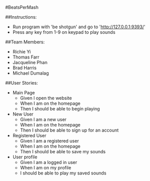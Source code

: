 #BeatsPerMash

##Instructions:
- Run program with 'be shotgun' and go to 'http://127.0.0.1:9393/'
- Press any key from 1-9 on keypad to play sounds

##Team Members:
- Richie Yi
- Thomas Farr
- Jacqueline Phan
- Brad Harris
- Michael Dumalag

##User Stories:
- Main Page
  - Given I open the website
  - When I am on the homepage
  - Then I should be able to begin playing
- New User
  - Given I am a new user
  - When I am on the homepage
  - Then I should be able to sign up for an account
- Registered User
  - Given I am a registered user
  - When I am on the homepage
  - Then I should be able to save my sounds
- User profile
  - Given I am a logged in user
  - When I am on my profile
  - I should be able to play my saved sounds
